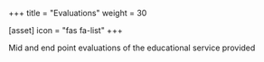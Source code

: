 +++
title = "Evaluations"
weight = 30

[asset]
  icon = "fas fa-list"
+++

Mid and end point evaluations of the educational service provided
